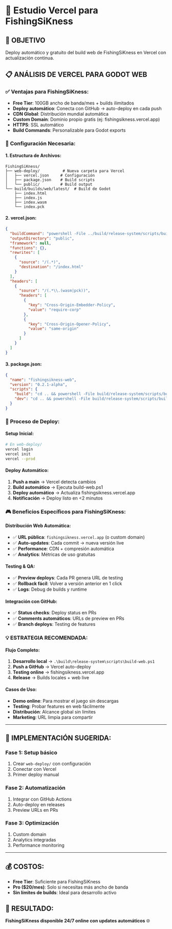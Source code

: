 # 🚀 Estudio Vercel para FishingSiKness

## 🎯 **OBJETIVO**
Deploy automático y gratuito del build web de FishingSiKness en Vercel con actualización continua.

## 📋 **ANÁLISIS DE VERCEL PARA GODOT WEB**

### ✅ **Ventajas para FishingSiKness:**
- **Free Tier**: 100GB ancho de banda/mes + builds ilimitados
- **Deploy automático**: Conecta con GitHub → auto-deploy en cada push
- **CDN Global**: Distribución mundial automática
- **Custom Domain**: Dominio propio gratis (ej: fishingsikness.vercel.app)
- **HTTPS**: SSL automático
- **Build Commands**: Personalizable para Godot exports

### 🔧 **Configuración Necesaria:**

#### **1. Estructura de Archivos:**
```
FishingSiKness/
├── web-deploy/          # Nueva carpeta para Vercel
│   ├── vercel.json     # Configuración
│   ├── package.json    # Build scripts
│   └── public/         # Build output
└── build/builds/web/latest/  # Build de Godot
    ├── index.html
    ├── index.js
    ├── index.wasm
    └── index.pck
```

#### **2. vercel.json:**
```json
{
  "buildCommand": "powershell -File ../build/release-system/scripts/build-web.ps1",
  "outputDirectory": "public",
  "framework": null,
  "functions": {},
  "rewrites": [
    {
      "source": "/(.*)",
      "destination": "/index.html"
    }
  ],
  "headers": [
    {
      "source": "/(.*\\.(wasm|pck))",
      "headers": [
        {
          "key": "Cross-Origin-Embedder-Policy",
          "value": "require-corp"
        },
        {
          "key": "Cross-Origin-Opener-Policy",
          "value": "same-origin"
        }
      ]
    }
  ]
}
```

#### **3. package.json:**
```json
{
  "name": "fishingsikness-web",
  "version": "0.2.1-alpha",
  "scripts": {
    "build": "cd .. && powershell -File build/release-system/scripts/build-web.ps1 && cp build/builds/web/latest/* web-deploy/public/",
    "dev": "cd .. && powershell -File build/release-system/scripts/build-web.ps1 -Serve"
  }
}
```

### 🚀 **Proceso de Deploy:**

#### **Setup Inicial:**
```bash
# En web-deploy/
vercel login
vercel init
vercel --prod
```

#### **Deploy Automático:**
1. **Push a main** → Vercel detecta cambios
2. **Build automático** → Ejecuta build-web.ps1
3. **Deploy automático** → Actualiza fishingsikness.vercel.app
4. **Notificación** → Deploy listo en <2 minutos

### 🎮 **Beneficios Específicos para FishingSiKness:**

#### **Distribución Web Automática:**
- ✅ **URL pública**: `fishingsikness.vercel.app` (o custom domain)
- ✅ **Auto-updates**: Cada commit → nueva versión live
- ✅ **Performance**: CDN + compresión automática
- ✅ **Analytics**: Métricas de uso gratuitas

#### **Testing & QA:**
- ✅ **Preview deploys**: Cada PR genera URL de testing
- ✅ **Rollback fácil**: Volver a versión anterior en 1 click
- ✅ **Logs**: Debug de builds y runtime

#### **Integración con GitHub:**
- ✅ **Status checks**: Deploy status en PRs
- ✅ **Comments automáticos**: URLs de preview en PRs
- ✅ **Branch deploys**: Testing de features

### 💡 **ESTRATEGIA RECOMENDADA:**

#### **Flujo Completo:**
1. **Desarrollo local** → `.\build\release-system\scripts\build-web.ps1`
2. **Push a GitHub** → Vercel auto-deploy
3. **Testing online** → fishingsikness.vercel.app
4. **Release** → Builds locales + web live

#### **Casos de Uso:**
- **Demo online**: Para mostrar el juego sin descargas
- **Testing**: Probar features en web fácilmente
- **Distribución**: Alcance global sin límites
- **Marketing**: URL limpia para compartir

---

## 🚀 **IMPLEMENTACIÓN SUGERIDA:**

### **Fase 1**: Setup básico
1. Crear `web-deploy/` con configuración
2. Conectar con Vercel
3. Primer deploy manual

### **Fase 2**: Automatización
1. Integrar con GitHub Actions
2. Auto-deploy en releases
3. Preview URLs en PRs

### **Fase 3**: Optimización
1. Custom domain
2. Analytics integradas
3. Performance monitoring

---

## 💰 **COSTOS:**
- **Free Tier**: Suficiente para FishingSiKness
- **Pro ($20/mes)**: Solo si necesitas más ancho de banda
- **Sin límites de builds**: Ideal para desarrollo activo

## 🎯 **RESULTADO:**
**FishingSiKness disponible 24/7 online con updates automáticos** 🌐

